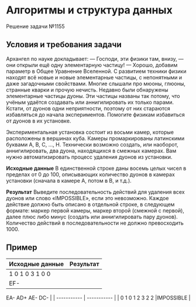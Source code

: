 # Алгоритмы и структура данных
Решение задачи №1155

## Условия и требования задачи
Архангел по науке докладывает:
— Господи, эти физики там, внизу, — они открыли ещё одну элементарную частицу!
— Хорошо, добавим параметр в Общее Уравнение Вселенной.
С развитием техники физики находят всё новые и новые элементарные частицы, с непонятными и даже загадочными свойствами. Многие слышали про мюоны, глюоны, странные кварки и прочую нечисть. Недавно были обнаружены элементарные частицы дуоны. Эти частицы названы так потому, что учёным удаётся создавать или аннигилировать их только парами. Кстати, от дуонов одни неприятности, поэтому от них стараются избавляться до начала экспериментов. Помогите физикам избавиться от дуонов в их установке.
 
Экспериментальная установка состоит из восьми камер, которые расположены в вершинах куба. Камеры промаркированы латинскими буквами A, B, C, …, H. Технически возможно создать, или наоборот, аннигилировать, два дуона, находящихся в смежных камерах. Вам нужно автоматизировать процесс удаления дуонов из установки.

__Исходные данные__
В единственной строке даны восемь целых чисел в пределах от 0 до 100, описывающих количество дуонов в камерах установки (сначала в камере A, потом в B, и т.д.).

__Результат__
Выведите последовательность действий для удаления всех дуонов или слово «IMPOSSIBLE», если это невозможно. Каждое действие должно быть описано в отдельной строке, в следующем формате: маркер первой камеры, маркер второй (смежной с первой), далее плюс либо минус (создать или аннигилировать пару дуонов). Количество действий в последовательности не должно превосходить 1000.

## Пример
| Исходные данные | Результат |
| ----------- | ----------- |
| 1 0 1 0 3 1 0 0 
| EF-
EA-
AD+
AE-
DC-
|
| ----------- | ----------- |
| 0 1 0 1 2 3 2 2 |IMPOSSIBLE |


